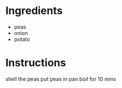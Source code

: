 # Ingredients
- peas
- onion
- potato
# Instructions
shell the peas
put peas in pan
boil for 10 mins
